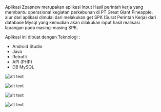 Aplikasi Zpasnew merupakan aplikasi Input Hasil perintah kerja yang membantu operasional kegiatan perkebunan di PT Great Giant Pineapple.
alur dari aplikasi dimulai dari melakukan get SPK (Surat Perintah Kerja) dari database Mysql yang kemudian akan dilakukan input hasil realisasi lapangan 
pada masing-masing SPK.

Aplikasi ini dibuat dengan Teknologi :
- Android Studio
- Java
- Retrofit
- API (PHP)
- DB MySQL



![alt text](https://user-images.githubusercontent.com/52397634/115978541-45dbfb00-a5aa-11eb-8e75-c2b93d2f2a3f.png) 

![alt text](https://user-images.githubusercontent.com/52397634/115978557-5db37f00-a5aa-11eb-9556-49c969cd2df6.png)

![alt text](https://user-images.githubusercontent.com/52397634/115978565-71f77c00-a5aa-11eb-86aa-6daaa5c35ad2.png)

![alt text](https://user-images.githubusercontent.com/52397634/115978572-820f5b80-a5aa-11eb-99d8-2631e611af91.png)
